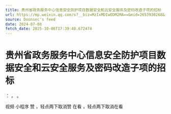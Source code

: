 ```yaml
---
title: 贵州省政务服务中心信息安全防护项目数据安全和云安全服务及密码改造子项的招标
url: https://mp.weixin.qq.com/s?__biz=MzIxMDIwODM2MA==&mid=2653930268&idx=1&sn=6a09ba60e28cccd43aa69a034cd31226
source: Doonsec's feed
date: 2024-07-08
fetch_date: 2025-10-06T17:39:40.672474
---
```


# 贵州省政务服务中心信息安全防护项目数据安全和云安全服务及密码改造子项的招标

：
，
。

视频
小程序
赞
，轻点两下取消赞
在看
，轻点两下取消在看